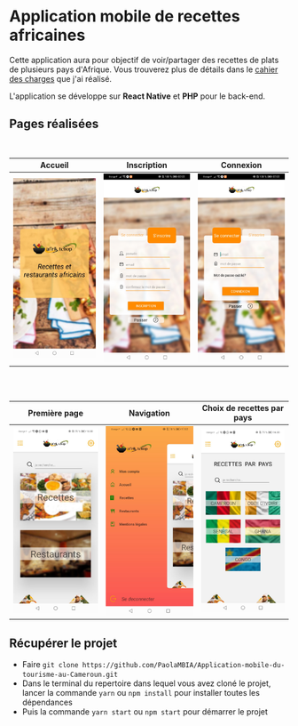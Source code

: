 # Application mobile de recettes africaines

Cette application aura pour objectif de voir/partager des recettes de plats de plusieurs pays d'Afrique. Vous trouverez plus de détails dans le [cahier des charges](https://github.com/PaolaMBIA/Projet_React_Native/blob/master/Cahier_des_charges/Cahier_des_Charges.pdf) que j'ai réalisé.

L'application se développe sur **React Native** et **PHP** pour le back-end.


## Pages réalisées 
<br/>

| Accueil | Inscription | Connexion |
|---------|-------------|-----------|
|<img width=200 src="https://github.com/Afro-tchop/Afro/blob/master/home1.jpeg"/>|<img width=200 src="https://github.com/Afro-tchop/Afro/blob/master/inscription.jpg"/>|<img width=200 src="https://github.com/Afro-tchop/Afro/blob/master/connexion.jpg"/>
<br/>
<br/>

| Première page | Navigation | Choix de recettes par pays |
|---------|-------------|-----------|
|<img width=200 src="https://github.com/Afro-tchop/Afro/blob/master/accueil.jpeg"/>|<img width=200 src="https://github.com/Afro-tchop/Afro/blob/master/nav-1.jpeg"/>|<img width=200 src="https://github.com/Afro-tchop/Afro/blob/master/recettes.jpeg"/>


## Récupérer le projet

- Faire `git clone https://github.com/PaolaMBIA/Application-mobile-du-tourisme-au-Cameroun.git`
- Dans le terminal du repertoire dans lequel vous avez cloné le projet, lancer la commande `yarn` ou `npm install` pour installer toutes les dépendances
- Puis la commande `yarn start` ou `npm start` pour démarrer le projet
